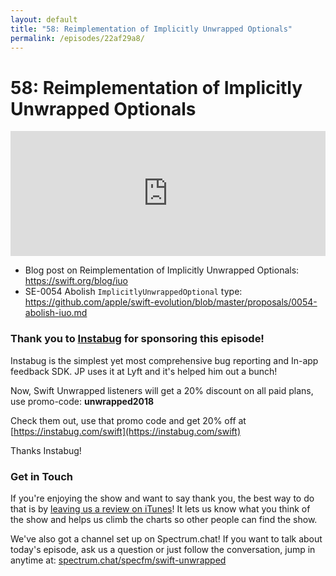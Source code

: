 ```yaml
---
layout: default
title: "58: Reimplementation of Implicitly Unwrapped Optionals"
permalink: /episodes/22af29a8/
---
```


# 58: Reimplementation of Implicitly Unwrapped Optionals

<iframe frameBorder="0" height="200px" scrolling="no" seamless src="https://player.simplecast.com/642a1037-d1c2-47a5-9d34-5e0abcb68a77" width="100%"></iframe>

- Blog post on Reimplementation of Implicitly Unwrapped Optionals: https://swift.org/blog/iuo
- SE-0054 Abolish `ImplicitlyUnwrappedOptional` type: https://github.com/apple/swift-evolution/blob/master/proposals/0054-abolish-iuo.md

### Thank you to [Instabug](https://instabug.com/swift) for sponsoring this episode!

Instabug is the simplest yet most comprehensive bug reporting and In-app feedback SDK. JP uses it at Lyft and it's helped him out a bunch! 

Now, Swift Unwrapped listeners will get a 20% discount on all paid plans, use promo-code: **unwrapped2018** 

Check them out, use that promo code and get 20% off at [https://instabug.com/swift](https://instabug.com/swift)

Thanks Instabug! 

### Get in Touch 

If you're enjoying the show and want to say thank you, the best way to do that is by [leaving us a review on iTunes](https://itunes.apple.com/us/podcast/swift-unwrapped/id1209817203?mt=2)! It lets us know what you think of the show and helps us climb the charts so other people can find the show.

We've also got a channel set up on Spectrum.chat! If you want to talk about today's episode, ask us a question or just follow the conversation, jump in anytime at: [spectrum.chat/specfm/swift-unwrapped](https://spectrum.chat/specfm/swift-unwrapped)
